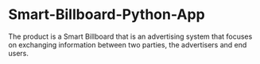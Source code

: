 # Smart-Billboard-Python-App
The product is a Smart Billboard that is an advertising system that focuses on exchanging information between two parties, the advertisers and end users. 
